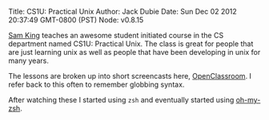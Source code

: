 Title: CS1U: Practical Unix
Author: Jack Dubie
Date: Sun Dec 02 2012 20:37:49 GMT-0800 (PST)
Node: v0.8.15

[Sam King](http://samjk.blogspot.com/) teaches an awesome student initiated
course in the CS department named CS1U: Practical Unix. The class is great for
people that are just learning unix as well as people that have been developing
in unix for many years.

The lessons are broken up into short screencasts here,
[OpenClassroom](http://openclassroom.stanford.edu/MainFolder/CoursePage.php?course=PracticalUnix).
I refer back to this often to remember globbing syntax.

After watching these I started using `zsh` and eventually started using
[oh-my-zsh](https://github.com/robbyrussell/oh-my-zsh).
